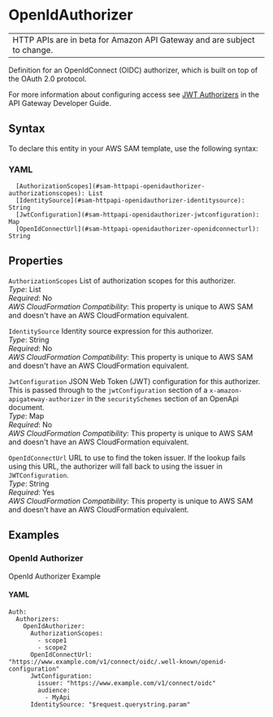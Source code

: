 # OpenIdAuthorizer<a name="sam-property-httpapi-openidauthorizer"></a>


|  | 
| --- |
| HTTP APIs are in beta for Amazon API Gateway and are subject to change\. | 

Definition for an OpenIdConnect \(OIDC\) authorizer, which is built on top of the OAuth 2\.0 protocol\.

For more information about configuring access see [JWT Authorizers](https://docs.aws.amazon.com/apigateway/latest/developerguide/http-api-jwt-authorizer.html) in the API Gateway Developer Guide\.

## Syntax<a name="sam-property-httpapi-openidauthorizer-syntax"></a>

To declare this entity in your AWS SAM template, use the following syntax:

### YAML<a name="sam-property-httpapi-openidauthorizer-syntax.yaml"></a>

```
  [AuthorizationScopes](#sam-httpapi-openidauthorizer-authorizationscopes): List
  [IdentitySource](#sam-httpapi-openidauthorizer-identitysource): String
  [JwtConfiguration](#sam-httpapi-openidauthorizer-jwtconfiguration): Map
  [OpenIdConnectUrl](#sam-httpapi-openidauthorizer-openidconnecturl): String
```

## Properties<a name="sam-property-httpapi-openidauthorizer-properties"></a>

 `AuthorizationScopes`   <a name="sam-httpapi-openidauthorizer-authorizationscopes"></a>
List of authorization scopes for this authorizer\.  
*Type*: List  
*Required*: No  
*AWS CloudFormation Compatibility*: This property is unique to AWS SAM and doesn't have an AWS CloudFormation equivalent\.

 `IdentitySource`   <a name="sam-httpapi-openidauthorizer-identitysource"></a>
Identity source expression for this authorizer\.  
*Type*: String  
*Required*: No  
*AWS CloudFormation Compatibility*: This property is unique to AWS SAM and doesn't have an AWS CloudFormation equivalent\.

 `JwtConfiguration`   <a name="sam-httpapi-openidauthorizer-jwtconfiguration"></a>
JSON Web Token \(JWT\) configuration for this authorizer\.  
This is passed through to the `jwtConfiguration` section of a `x-amazon-apigateway-authorizer` in the `securitySchemes` section of an OpenApi document\.  
*Type*: Map  
*Required*: No  
*AWS CloudFormation Compatibility*: This property is unique to AWS SAM and doesn't have an AWS CloudFormation equivalent\.

 `OpenIdConnectUrl`   <a name="sam-httpapi-openidauthorizer-openidconnecturl"></a>
URL to use to find the token issuer\. If the lookup fails using this URL, the authorizer will fall back to using the issuer in `JWTConfiguration`\.  
*Type*: String  
*Required*: Yes  
*AWS CloudFormation Compatibility*: This property is unique to AWS SAM and doesn't have an AWS CloudFormation equivalent\.

## Examples<a name="sam-property-httpapi-openidauthorizer--examples"></a>

### OpenId Authorizer<a name="sam-property-httpapi-openidauthorizer--examples--openid-authorizer"></a>

OpenId Authorizer Example

#### YAML<a name="sam-property-httpapi-openidauthorizer--examples--openid-authorizer--yaml"></a>

```
Auth:
  Authorizers:
    OpenIdAuthorizer:
      AuthorizationScopes:
        - scope1
        - scope2
      OpenIdConnectUrl: "https://www.example.com/v1/connect/oidc/.well-known/openid-configuration"
      JwtConfiguration:
        issuer: "https://www.example.com/v1/connect/oidc"
        audience:
          - MyApi
      IdentitySource: "$request.querystring.param"
```